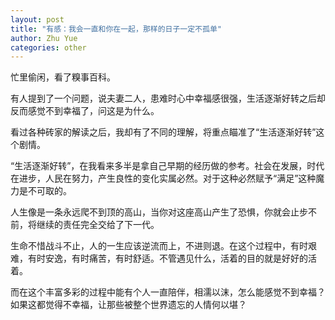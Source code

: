 ```yaml
---
layout: post
title: "有感：我会一直和你在一起，那样的日子一定不孤单"
author: Zhu Yue
categories: other
---
```

忙里偷闲，看了糗事百科。

有人提到了一个问题，说夫妻二人，患难时心中幸福感很强，生活逐渐好转之后却反而感觉不到幸福了，问这是为什么。

看过各种砖家的解读之后，我却有了不同的理解，将重点瞄准了“生活逐渐好转”这个剧情。

“生活逐渐好转”，在我看来多半是拿自己早期的经历做的参考。社会在发展，时代在进步，人民在努力，产生良性的变化实属必然。对于这种必然赋予“满足”这种魔力是不可取的。

人生像是一条永远爬不到顶的高山，当你对这座高山产生了恐惧，你就会止步不前，将继续的责任完全交给了下一代。

生命不惜战斗不止，人的一生应该逆流而上，不进则退。在这个过程中，有时艰难，有时安逸，有时痛苦，有时舒适。不管遇见什么，活着的目的就是好好的活着。

而在这个丰富多彩的过程中能有个人一直陪伴，相濡以沫，怎么能感觉不到幸福？如果这都觉得不幸福，让那些被整个世界遗忘的人情何以堪？

